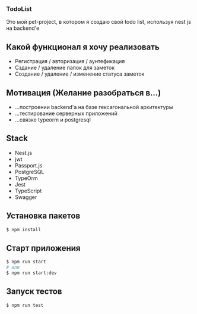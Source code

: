 ### TodoList

Это мой pet-project, в котором я создаю свой todo list, используя nest js на backend'e

## Какой функционал я хочу реализовать

- Регистрация / авторизация / аунтефикация
- Сздание / удаление папок для заметок
- Создание / удаление / изменение статуса заметок

## Мотивация (Желание разобраться в...)

- ...построении backend'а на базе гексагональной архитектуры
- ...тестирование серверных приложений
- ...связке typeorm и postgresql

## Stack

- Nest.js
- jwt
- Passport.js
- PostgreSQL
- TypeOrm
- Jest
- TypeScript
- Swagger

## Установка пакетов

```bash
$ npm install
```

## Старт приложения

```bash
$ npm run start
# или
$ npm run start:dev
```

## Запуск тестов

```bash
$ npm run test
```
